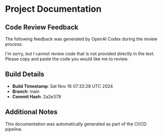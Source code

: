 # Project Documentation

## Code Review Feedback
The following feedback was generated by OpenAI Codex during the review process:

I'm sorry, but I cannot review code that is not provided directly in the text. Please copy and paste the code you would like me to review.

## Build Details
- **Build Timestamp**: Sat Nov 16 07:33:28 UTC 2024
- **Branch**: main
- **Commit Hash**: 2a2e379

## Additional Notes
This documentation was automatically generated as part of the CI/CD pipeline.

